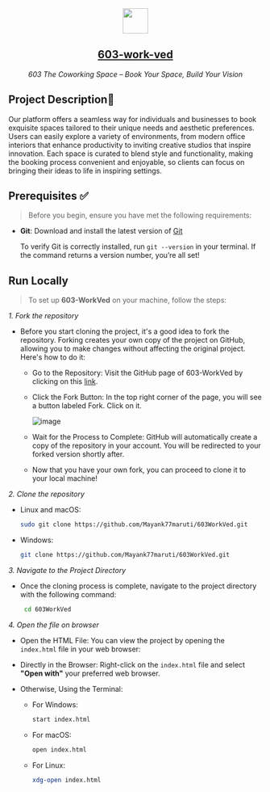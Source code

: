 <div align="center">
   <img src="https://fefevs.sirv.com/603logo%20(1).avif" height="50">
   <h2 align="center"><a href="https://603-work-ved.vercel.app/">603-work-ved</a></h2>
 <i>603 The Coworking Space – Book Your Space, Build Your Vision</i>
</div>

## Project Description📝
Our platform offers a seamless way for individuals and businesses to book exquisite spaces tailored to their unique needs and aesthetic preferences. Users can easily explore a variety of environments, from modern office interiors that enhance productivity to inviting creative studios that inspire innovation. Each space is curated to blend style and functionality, making the booking process convenient and enjoyable, so clients can focus on bringing their ideas to life in inspiring settings.  
   
## Prerequisites ✅   
> Before you begin, ensure you have met the following requirements:
 
- **Git**: Download and install the latest version of [Git](https://git-scm.com/downloads "Download Git") <br>

  To verify Git is correctly installed, run `git --version` in your terminal. If the command returns a version number, you’re all set!

## Run Locally

> To set up **603-WorkVed** on your machine, follow the steps:

  *1. Fork the repository*
  * Before you start cloning the project, it's a good idea to fork the repository. Forking creates your own copy of the project on GitHub, allowing you to make         changes without affecting the original project. Here's how to do it:
    
    * Go to the Repository: Visit the GitHub page of 603-WorkVed by clicking on this [link](https://github.com/Mayank77maruti/603WorkVed).
    * Click the Fork Button: In the top right corner of the page, you will see a button labeled Fork. Click on it.
      
      ![image](https://github.com/user-attachments/assets/ca8a368f-64bf-457a-b20a-7c01572ebf15)

    * Wait for the Process to Complete: GitHub will automatically create a copy of the repository in your account. You will be redirected to your forked version         shortly after.
    * Now that you have your own fork, you can proceed to clone it to your local machine!

  *2. Clone the repository*
  * Linux and macOS:

    ```bash
    sudo git clone https://github.com/Mayank77maruti/603WorkVed.git
    ```

  * Windows:

    ```bash
    git clone https://github.com/Mayank77maruti/603WorkVed.git
    ```

 *3. Navigate to the Project Directory*
  * Once the cloning process is complete, navigate to the project directory with the following command:
   
     ```bash
      cd 603WorkVed
     ```
  *4. Open the file on browser*
  * Open the HTML File: You can view the project by opening the `index.html` file in your web browser:
    
  * Directly in the Browser: Right-click on the `index.html` file and select **"Open with"** your preferred web browser.
    
  * Otherwise, Using the Terminal:
    
      * For Windows:
        ```bash
        start index.html
        ```
        
      * For macOS:
        ```bash
        open index.html
        ```
        
      * For Linux:
        ```bash
        xdg-open index.html
        ```
